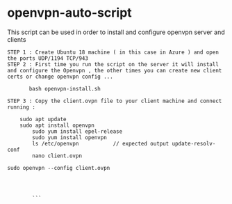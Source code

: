 # openvpn-auto-script

This script can be used in order to install and configure openvpn server and clients

```
STEP 1 : Create Ubuntu 18 machine ( in this case in Azure ) and open the ports UDP/1194 TCP/943
STEP 2 : First time you run the script on the server it will install and configure the Openvpn , the other times you can create new client certs or change openvpn config ...
       
       bash openvpn-install.sh
    
STEP 3 : Copy the client.ovpn file to your client machine and connect running :

	sudo apt update
	sudo apt install openvpn
        sudo yum install epel-release
        sudo yum install openvpn
        ls /etc/openvpn           // expected output update-resolv-conf
        nano client.ovpn  
        
sudo openvpn --config client.ovpn 
        
       
                 
        
        ```


